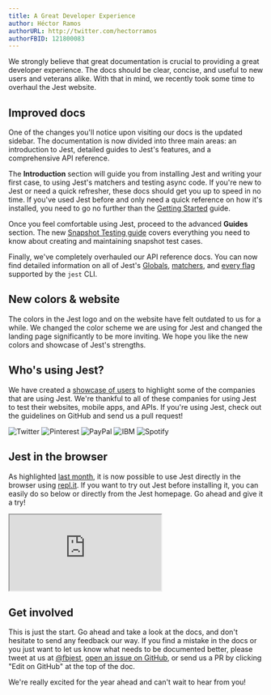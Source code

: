 ```yaml
---
title: A Great Developer Experience
author: Héctor Ramos
authorURL: http://twitter.com/hectorramos
authorFBID: 121800083
---
```


We strongly believe that great documentation is crucial to providing a great developer experience. The docs should be clear, concise, and useful to new users and veterans alike. With that in mind, we recently took some time to overhaul the Jest website.

## Improved docs

One of the changes you'll notice upon visiting our docs is the updated sidebar. The documentation is now divided into three main areas: an introduction to Jest, detailed guides to Jest's features, and a comprehensive API reference.

The **Introduction** section will guide you from installing Jest and writing your first case, to using Jest's matchers and testing async code. If you're new to Jest or need a quick refresher, these docs should get you up to speed in no time. If you've used Jest before and only need a quick reference on how it's installed, you need to go no further than the [Getting Started](/jest/docs/getting-started.html) guide.

Once you feel comfortable using Jest, proceed to the advanced **Guides** section. The new [Snapshot Testing guide](/jest/docs/snapshot-testing.html) covers everything you need to know about creating and maintaining snapshot test cases.

Finally, we've completely overhauled our API reference docs. You can now find detailed information on all of Jest's [Globals](/jest/docs/api.html), [matchers](/jest/docs/expect.html), and [every flag](/jest/docs/cli.html) supported by the `jest` CLI.

<!--truncate-->

## New colors & website

The colors in the Jest logo and on the website have felt outdated to us for a while. We changed the color scheme we are using for Jest and changed the landing page significantly to be more inviting. We hope you like the new colors and showcase of Jest's strengths.

## Who's using Jest?

We have created a [showcase of users](/jest/users.html) to highlight some of the companies that are using Jest. We're thankful to all of these companies for using Jest to test their websites, mobile apps, and APIs. If you're using Jest, check out the guidelines on GitHub and send us a pull request!

<div class="productShowcaseSection">
 <div class="logos">
   <img src="/jest/img/logos/twitter.png" title="Twitter"/>
   <img src="/jest/img/logos/pinterest.png" title="Pinterest"/>
   <img src="/jest/img/logos/paypal.png" title="PayPal"/>
   <img src="/jest/img/logos/ibm.png" title="IBM"/>
   <img src="/jest/img/logos/spotify.png" title="Spotify"/>
 </div>
</div>

## Jest in the browser

As highlighted [last month](/jest/blog/2016/12/15/2016-in-jest.html), it is now possible to use Jest directly in the browser using [repl.it](https://repl.it/languages/jest). If you want to try out Jest before installing it, you can easily do so below or directly from the Jest homepage. Go ahead and give it a try!

<div class="jest-repl">
  <iframe src="https://repl.it/@amasad/try-jest?lite=true"></iframe>
</div>

## Get involved

This is just the start. Go ahead and take a look at the docs, and don't hesitate to send any feedback our way. If you find a mistake in the docs or you just want to let us know what needs to be documented better, please tweet at us at [@fbjest](https://twitter.com/fbjest), [open an issue on GitHub](https://github.com/facebook/jest/issues), or send us a PR by clicking "Edit on GitHub" at the top of the doc.

We're really excited for the year ahead and can't wait to hear from you!
